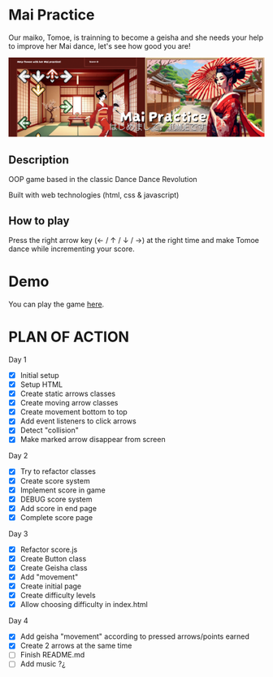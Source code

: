 # Mai Practice

Our maiko, Tomoe, is trainning to become a geisha and she needs your help to improve her Mai dance, let's see how good you are!

<img src="./images/README.jpg" alt="Geisha Mai Practice game preview">


## Description 

OOP game based in the classic Dance Dance Revolution

Built with web technologies (html, css & javascript)


## How to play

Press the right arrow key (← / ↑ / ↓ / →) at the right time and make Tomoe dance while incrementing your score.


# Demo

You can play the game <a href="https://feelikeadoll.github.io/geisha-ddr-oop-game/">here</a>.


# PLAN OF ACTION

Day 1
- [x] Initial setup
- [x] Setup HTML
- [x] Create static arrows classes
- [x] Create moving arrow classes
- [x] Create movement bottom to top
- [x] Add event listeners to click arrows
- [x] Detect "collision"
- [x] Make marked arrow disappear from screen

Day 2
- [x] Try to refactor classes
- [x] Create score system
- [x] Implement score in game
- [X] DEBUG score system
- [x] Add score in end page
- [x] Complete score page

Day 3
- [x] Refactor score.js
- [x] Create Button class
- [x] Create Geisha class
- [x] Add "movement"
- [x] Create initial page
- [x] Create difficulty levels
- [x] Allow choosing difficulty in index.html

Day 4
- [x] Add geisha "movement" according to pressed arrows/points earned
- [x] Create 2 arrows at the same time
- [ ] Finish README.md
- [ ] Add music ?¿
